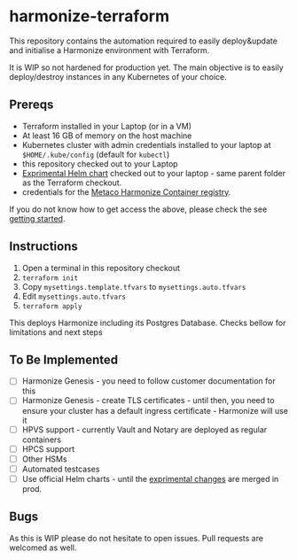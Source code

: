 # harmonize-terraform

This repository contains the automation required to easily deploy&update and initialise a Harmonize environment with Terraform.

It is WIP so not hardened for production yet. The main objective is to easily deploy/destroy instances in any Kubernetes of your choice.

## Prereqs

- Terraform installed in your Laptop (or in a VM)
- At least 16 GB of memory on the host machine
- Kubernetes cluster with admin credentials installed to your laptop at `$HOME/.kube/config` (default for `kubectl`)
- this repository checked out to your Laptop
- [Exprimental Helm chart](https://gitlab.com/MetacoSA/customers/experimental/harmonize-helm) checked out to your laptop - same parent folder as the Terraform checkout.
- credentials for the [Metaco Harmonize Container registry](metaco.azurecr.io).

If you do not know how to get access the above, please check the see [getting started](https://metacocloud.sharepoint.com/:u:/r/sites/CustomerSuccess/SitePages/Getting%20started%20at%20Metaco.aspx).

## Instructions

1. Open a terminal in this repository checkout
2. `terraform init`
3. Copy  `mysettings.template.tfvars` to `mysettings.auto.tfvars`
4. Edit `mysettings.auto.tfvars`
5. `terraform apply`

This deploys Harmonize including its Postgres Database. Checks bellow for limitations and next steps

## To Be Implemented

- [ ] Harmonize Genesis - you need to follow customer documentation for this
- [ ] Harmonize Genesis - create TLS certificates - until then, you need to ensure your cluster has a default ingress certificate - Harmonize will use it
- [ ] HPVS support - currently Vault and Notary are deployed as regular containers
- [ ] HPCS support
- [ ] Other HSMs
- [ ] Automated testcases
- [ ] Use official Helm charts - until the [exprimental changes](https://gitlab.com/MetacoSA/customers/experimental/harmonize-helm) are merged in prod.

## Bugs

As this is WIP please do not hesitate to open issues. Pull requests are welcomed as well.
